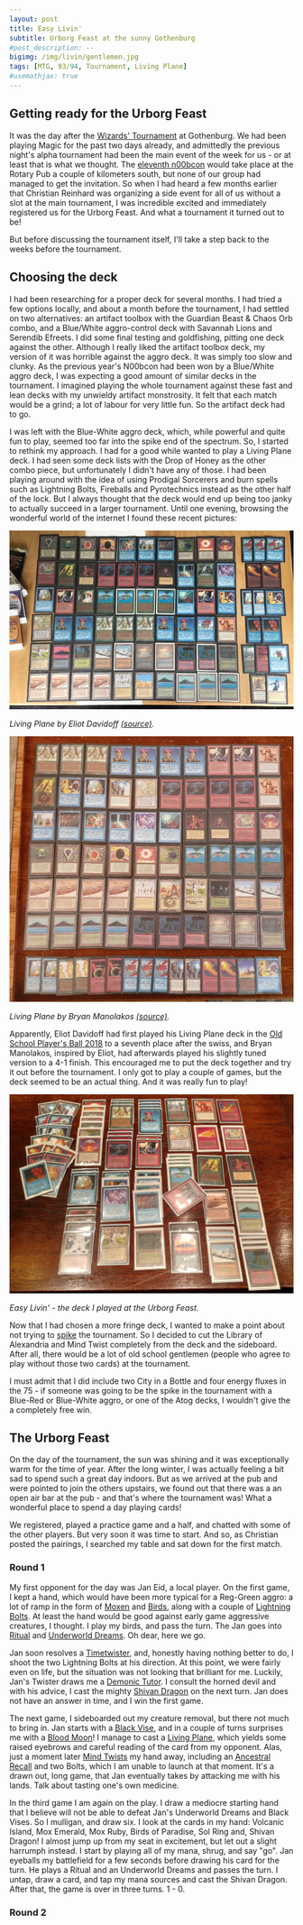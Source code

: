 ```yaml
---
layout: post
title: Easy Livin'
subtitle: Urborg Feast at the sunny Gothenburg
#post_description: --
bigimg: /img/livin/gentlemen.jpg
tags: [MTG, 93/94, Tournament, Living Plane]
#usemathjax: true
---
```



## Getting ready for the Urborg Feast

It was the day after the [Wizards' Tournament](../2019-04-25-wizards-tournament-2) at Gothenburg. We had been playing Magic for the past two days already, and admittedly the previous night's alpha tournament had been the main event of the week for us - or at least that is what we thought. The [eleventh n00bcon](http://www.n00bcon.com/) would take place at the Rotary Pub a couple of kilometers south, but none of our group had managed to get the invitation. So when I had heard a few months earlier that Christian Reinhard was organizing a side event for all of us without a slot at the main tournament, I was incredible excited and immediately registered us for the Urborg Feast. And what a tournament it turned out to be!

But before discussing the tournament itself, I'll take a step back to the weeks before the tournament.

## Choosing the deck

I had been researching for a proper deck for several months. I had tried a few options locally, and about a month before the tournament, I had settled on two alternatives: an artifact toolbox with the Guardian Beast & Chaos Orb combo, and a Blue/White aggro-control deck with Savannah Lions and Serendib Efreets. I did some final testing and goldfishing, pitting one deck against the other. Although I really liked the artifact toolbox deck, my version of it was horrible against the aggro deck. It was simply too slow and clunky.  As the previous year's N00bcon had been won by a Blue/White aggro deck, I was expecting a good amount of similar decks in the tournament. I imagined playing the whole tournament against these fast and lean decks with my unwieldy artifact monstrosity. It felt that each match would be a grind; a lot of labour for very little fun. So the artifact deck had to go.

I was left with the Blue-White aggro deck, which, while powerful and quite fun to play, seemed too far into the spike end of the spectrum. So, I started to rethink my approach. I had for a good while wanted to play a Living Plane deck. I had seen some deck lists with the Drop of Honey as the other combo piece, but unfortunately I didn't have any of those. I had been playing around with the idea of using Prodigal Sorcerers and burn spells such as Lightning Bolts, Fireballs and Pyrotechnics instead as the other half of the lock. But I always thought that the deck would end up being too janky to actually succeed in a larger tournament. Until one evening, browsing the wonderful world of the internet I found these recent pictures:

![](../img/livin/eliot_deck.jpg)

*Living Plane by Eliot Davidoff [(source)](http://alltingsconsidered.com/2018/08/30/episode-27-eliot-davidoff-old-school-players-ball/).*

![](../img/livin/mano_deck.jpg)

*Living Plane by Bryan Manolakos [(source)](https://twitter.com/bryanmanolakos/status/1079202213711544320).*

Apparently, Eliot Davidoff had first played his Living Plane deck in the [Old School Player's Ball 2018](https://www.eternalcentral.com/ospb2018/) to a seventh place after the swiss, and Bryan Manolakos, inspired by Eliot, had afterwards played his slightly tuned version to a 4-1 finish. This encouraged me to put the deck together and try it out before the tournament. I only got to play a couple of games, but the deck seemed to be an actual thing. And it was really fun to play!

![](../img/livin/easy_livin.jpg)

*Easy Livin' - the deck I played at the Urborg Feast.*

Now that I had chosen a more fringe deck, I wanted to make a point about not trying to [spike](https://magic.wizards.com/en/articles/archive/making-magic/timmy-johnny-and-spike-2013-12-03) the tournament. So I decided to cut the Library of Alexandria and Mind Twist completely from the deck and the sideboard. After all, there would be a lot of old school gentlemen (people who agree to play without those two cards) at the tournament.

I must admit that I did include two City in a Bottle and four energy fluxes in the 75 - if someone was going to be the spike in the tournament with a Blue-Red or Blue-White aggro, or one of the Atog decks, I wouldn't give the a completely free win.


## The Urborg Feast

On the day of the tournament, the sun was shining and it was exceptionally warm for the time of year. After the long winter, I was actually feeling a bit sad to spend such a great day indoors. But as we arrived at the pub and were pointed to join the others upstairs, we found out that there was a an open air bar at the pub - and that's where the tournament was! What a wonderful place to spend a day playing cards!

We registered, played a practice game and a half, and chatted with some of the other players. But very soon it was time to start. And so, as Christian posted the pairings, I searched my table and sat down for the first match.

### Round 1

My first opponent for the day was Jan Eid, a local player. On the first game, I kept a hand, which would have been more typical for a Reg-Green aggro: a lot of ramp in the form of [Moxen](https://gatherer.wizards.com/Pages/Card/Details.aspx?multiverseid=633) and [Birds](https://gatherer.wizards.com/Pages/Card/Details.aspx?multiverseid=739), along with a couple of [Lightning Bolts](https://gatherer.wizards.com/Pages/Card/Details.aspx?multiverseid=806). At least the hand would be good against early game aggressive creatures, I thought. I play my birds, and pass the turn. The Jan goes into [Ritual](https://gatherer.wizards.com/Pages/Card/Details.aspx?multiverseid=651) and [Underworld Dreams](https://gatherer.wizards.com/Pages/Card/Details.aspx?multiverseid=1464). Oh dear, here we go.

Jan soon resolves a [Timetwister](https://gatherer.wizards.com/Pages/Card/Details.aspx?multiverseid=729), and, honestly having nothing better to do, I shoot the two Lightning Bolts at his direction. At this point, we were fairly even on life, but the situation was not looking that brilliant for me. Luckily, Jan's Twister draws me a [Demonic Tutor](https://gatherer.wizards.com/Pages/Card/Details.aspx?multiverseid=657). I consult the horned devil and with his advice, I cast the mighty [Shivan Dragon](https://gatherer.wizards.com/Pages/Card/Details.aspx?multiverseid=517) on the next turn. Jan does not have an answer in time, and I win the first game.

The next game, I sideboarded out my creature removal, but there not much to bring in. Jan starts with a [Black Vise](https://gatherer.wizards.com/Pages/Card/Details.aspx?multiverseid=601), and in a couple of turns surprises me with a [Blood Moon](https://gatherer.wizards.com/Pages/Card/Details.aspx?multiverseid=1784)! I manage to cast a [Living Plane](https://gatherer.wizards.com/Pages/Card/Details.aspx?multiverseid=1533), which yields some raised eyebrows and careful reading of the card from my opponent. Alas, just a moment later [Mind Twists](https://gatherer.wizards.com/Pages/Card/Details.aspx?multiverseid=668) my hand away, including an [Ancestral Recall](https://gatherer.wizards.com/Pages/Card/Details.aspx?multiverseid=692) and two Bolts, which I am unable to launch at that moment. It's a drawn out, long game, that Jan eventually takes by attacking me with his lands. Talk about tasting one's own medicine.

In the third game I am again on the play. I draw a mediocre starting hand that I believe will not be able to defeat Jan's Underworld Dreams and Black Vises. So I mulligan, and draw six. I look at the cards in my hand: Volcanic Island, Mox Emerald, Mox Ruby, Birds of Paradise, Sol Ring and, Shivan Dragon! I almost jump up from my seat in excitement, but let out a slight harrumph instead. I start by playing all of my mana, shrug, and say "go". Jan eyeballs my battlefield for a few seconds before drawing his card for the turn. He plays a Ritual and an Underworld Dreams and passes the turn. I untap, draw a card, and tap my mana sources and cast the Shivan Dragon. After that, the game is over in three turns. 1 - 0.

### Round 2
